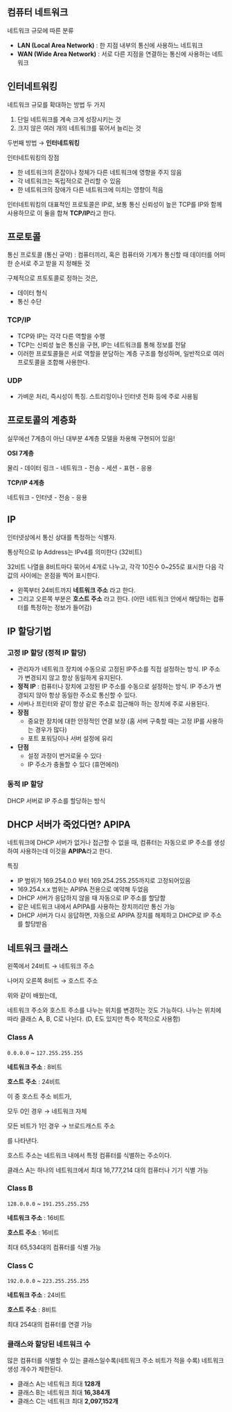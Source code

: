 ## 컴퓨터 네트워크

네트워크 규모에 따른 분류

- **LAN (Local Area Network)** : 한 지점 내부의 통신에 사용하느 네트워크
- **WAN (Wide Area Network)** : 서로 다른 지점을 연결하는 통신에 사용하는 네트워크

## 인터네트워킹

네트워크 규모를 확대하는 방법 두 가지

1. 단일 네트워크를 계속 크게 성장시키는 것
2. 크지 않은 여러 개의 네트워크를 묶어서 늘리는 것

두번째 방법 → **인터네트워킹**

인터네트워킹의 장점

- 한 네트워크의 혼잡이나 정체가 다른 네트워크에 영향을 주지 않음
- 각 네트워크는 독립적으로 관리할 수 있음
- 한 네트워크의 장애가 다른 네트워크에 미치는 영향이 적음

인터네트워킹의 대표적인 프로토콜은 IP로, 보통 통신 신뢰성이 높은 TCP를 IP와 함께 사용하므로 이 둘을 합쳐 **TCP/IP**라고 한다.

## 프로토콜

통신 프로토콜 (통신 규약) : 컴퓨터끼리, 혹은 컴퓨터와 기계가 통신할 때 데이터를 어떠한 순서로 주고 받을 지 정해둔 것

구체적으로 프토토콜로 정하는 것은, 

- 데이터 형식
- 통신 수단

### TCP/IP

- TCP와 IP는 각각 다른 역할을 수행
- TCP는 신뢰성 높은 통신을 구현, IP는 네트워크를 통해 정보를 전달
- 이러한 프로토콜들은 서로 역할을 분담하는 계층 구조를 형성하며, 일반적으로 여러 프로토콜을 조합해 사용한다.

### UDP

- 가벼운 처리, 즉시성이 특징. 스트리밍이나 인터넷 전화 등에 주로 사용됨

## 프로토콜의 계층화

실무에선 7계층이 아닌 대부분 4계층 모델을 차용해 구현되어 있음!

**OSI 7계층**

물리 - 데이터 링크 - 네트워크 - 전송 - 세션 - 표현 - 응용

**TCP/IP 4계층**

네트워크 - 인터넷 - 전송 - 응용

## IP

인터넷상에서 통신 상대를 특정하는 식별자.

통상적으로 Ip Address는 IPv4를 의미한다 (32비트)

32비트 나열을 8비트마다 묶어서 4개로 나누고, 각각 10진수 0~255로 표시한 다음 각 값의 사이에는 온점을 찍어 표시한다.

- 왼쪽부터 24비트까지 **네트워크 주소** 라고 한다.
- 그리고 오른쪽 부분은 **호스트 주소** 라고 한다. (어떤 네트워크 안에서 해당하는 컴퓨터를 특정하는 정보가 들어감)

## IP 할당기법

### 고정 IP 할당 (정적 IP 할당)

- 관리자가 네트워크 장치에 수동으로 고정된 IP주소를 직접 설정하는 방식. IP 주소가 변경되지 않고 항상 동일하게 유지된다.
- **정적 IP** : 컴퓨터나 장치에 고정된 IP 주소를 수동으로 설정하는 방식. IP 주소가 변경되지 않아 항상 동일한 주소로 통신할 수 있다.
- 서버나 프린터와 같이 항상 같은 주소로 접근해야 하는 장치에 주로 사용된다.
- **장점**
    - 중요한 장치에 대한 안정적인 연결  보장 (홈 서버 구축할 때는 고정 IP를 사용하는 경우가 많다)
    - 포트 포워딩이나 서버 설정에 유리
- **단점**
    - 설정 과정이 번거로울 수 있다
    - IP 주소가 충돌할 수 있다 (휴먼에러)

### 동적 IP 할당

DHCP 서버로 IP 주소를 할당하는 방식

## DHCP 서버가 죽었다면? APIPA

네트워크에 DHCP 서버가 없거나 접근할 수 없을 때, 컴퓨터는 자동으로 IP 주소를 생성하여 사용하는데 이것을 **APIPA**라고 한다.

특징

- IP 범위가 169.254.0.0 부터 169.254.255.255까지로 고정되어있음
- 169.254.x.x 범위는 APIPA 전용으로 예약해 두었음
- DHCP 서버가 응답하지 않을 때 자동으로 IP 주소를 할당함
- 같은 네트워크 내에서 APIPA를 사용하는 장치끼리만 통신 가능
- DHCP 서버가 다시 응답하면, 자동으로 APIPA 장치를 해제하고 DHCP로 IP 주소를 할당받음

## 네트워크 클래스

왼쪽에서 24비트 → 네트워크 주소

나머지 오른쪽 8비트 → 호스트 주소

위와 같이 배웠는데, 

네트워크 주소와 호스트 주소를 나누는 위치를 변경하는 것도 가능하다. 나누는 위치에 따라 클래스 A, B, C로 나뉜다.  (D, E도 있지만 특수 목적으로 사용함)

### Class A

`0.0.0.0` ~ `127.255.255.255`

**네트워크 주소** : 8비트

**호스트 주소** : 24비트

이 중 호스트 주소 비트가,

모두 0인 경우 → 네트워크 자체

모든 비트가 1인 경우 → 브로드캐스트 주소

를 나타낸다.

호스트 주소는 네트워크 내에서 특정 컴퓨터를 식별하는 주소이다. 

클래스 A는 하나의 네트워크에서 최대 16,777,214 대의 컴퓨터나 기기 식별 가능

### Class B

`128.0.0.0` ~ `191.255.255.255`

**네트워크 주소** : 16비트

**호스트 주소** : 16비트

최대 65,534대의 컴퓨터를 식별 가능

### Class C

`192.0.0.0` ~ `223.255.255.255`

**네트워크 주소** : 24비트

**호스트 주소** : 8비트

최대 254대의 컴퓨터를 연결 가능

### 클래스와 할당된 네트워크 수

많은 컴퓨터를 식별할 수 있는 클래스일수록(네트워크 주소 비트가 적을 수록) 네트워크 생성 개수가 제한된다. 

- 클래스 A는 네트워크 최대 **128개**
- 클래스 B는 네트워크 최대 **16,384개**
- 클래스 C는 네트워크 최대 **2,097,152개**
